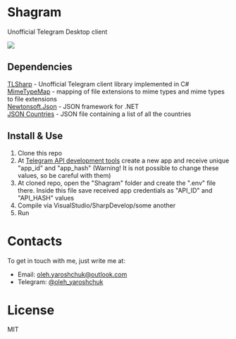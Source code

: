 # Shagram

Unofficial Telegram Desktop client  

![](https://i.imgur.com/uDNvac2.png)

## Dependencies
[TLSharp](https://github.com/sochix/TLSharp) - Unofficial Telegram client library implemented in C#  
[MimeTypeMap](https://github.com/samuelneff/MimeTypeMap) - mapping of file extensions to mime types and mime types to file extensions  
[Newtonsoft.Json](https://github.com/JamesNK/Newtonsoft.Json) - JSON framework for .NET  
[JSON Countries](https://github.com/serranoarevalo/jsoncountries) - JSON file containing a list of all the countries  

## Install & Use
1. Clone this repo 
2. At [Telegram API development tools](https://my.telegram.org/apps) create a new app and receive unique "app_id" and "app_hash" (Warning! It is not possible to change these values, so be careful with them)
3. At cloned repo, open the "Shagram" folder and create the ".env" file there. Inside this file save received app credentials as "API_ID" and "API_HASH" values 
4. Compile via VisualStudio/SharpDevelop/some another
5. Run

# Contacts
To get in touch with me, just write me at:
* Email: oleh.yaroshchuk@outlook.com
* Telegram: [@oleh_yaroshchuk](https://www.t.me/oleh_yaroshchuk)

# License
MIT
